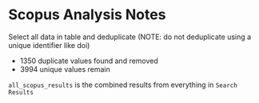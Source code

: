 # Scopus Analysis Notes

Select all data in table and deduplicate (NOTE: do not deduplicate using a unique identifier like doi)

- 1350 duplicate values found and removed
- 3994 unique values remain

`all_scopus_results` is the combined results from everything in `Search Results`
